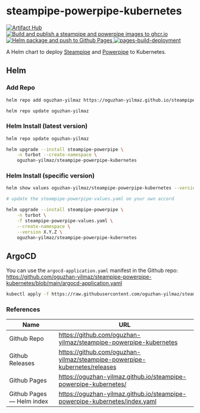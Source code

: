 # steampipe-powerpipe-kubernetes

<p float="left">
  <a href="https://artifacthub.io/packages/search?repo=steampipe-powerpipe-kubernetes">
    <img src="https://img.shields.io/endpoint?url=https://artifacthub.io/badge/repository/steampipe-powerpipe-kubernetes" alt="Artifact Hub">
  </a>

  <a href="https://github.com/oguzhan-yilmaz/steampipe-powerpipe-kubernetes/actions/workflows/docker-publish.yaml">
    <img src="https://github.com/oguzhan-yilmaz/steampipe-powerpipe-kubernetes/actions/workflows/docker-publish.yaml/badge.svg" alt="Build and publish a steampipe and powerpipe images to ghcr.io">
  </a>

  <a href="https://github.com/oguzhan-yilmaz/steampipe-powerpipe-kubernetes/actions/workflows/helm-package-and-publish.yaml">
    <img src="https://github.com/oguzhan-yilmaz/steampipe-powerpipe-kubernetes/actions/workflows/helm-package-and-publish.yaml/badge.svg" alt="Helm package and push to Github Pages">
  </a>

  <a href="https://github.com/oguzhan-yilmaz/steampipe-powerpipe-kubernetes/actions/workflows/pages/pages-build-deployment">
    <img src="https://github.com/oguzhan-yilmaz/steampipe-powerpipe-kubernetes/actions/workflows/pages/pages-build-deployment/badge.svg" alt="pages-build-deployment">
  </a>
</p>



A Helm chart to deploy [Steampipe](https://steampipe.io/) and [Powerpipe](https://powerpipe.io/) to Kubernetes.

## Helm

### Add Repo

```bash
helm repo add oguzhan-yilmaz https://oguzhan-yilmaz.github.io/steampipe-powerpipe-kubernetes
```

```bash
helm repo update oguzhan-yilmaz
```

### Helm Install (latest version)

```bash
helm repo update oguzhan-yilmaz

helm upgrade --install steampipe-powerpipe \
    -n turbot --create-namespace \
    oguzhan-yilmaz/steampipe-powerpipe-kubernetes
```

### Helm Install (specific version)

```bash
helm show values oguzhan-yilmaz/steampipe-powerpipe-kubernetes --version X.Y.Z > steampipe-powerpipe-values.yaml

# update the steampipe-powerpipe-values.yaml on your own accord

helm upgrade --install steampipe-powerpipe \
    -n turbot \
    -f steampipe-powerpipe-values.yaml \
    --create-namespace \
    --version X.Y.Z \
    oguzhan-yilmaz/steampipe-powerpipe-kubernetes
```

## ArgoCD

You can use the `argocd-application.yaml` manifest in the Github repo: <https://github.com/oguzhan-yilmaz/steampipe-powerpipe-kubernetes/blob/main/argocd-application.yaml>

```bash
kubectl apply -f https://raw.githubusercontent.com/oguzhan-yilmaz/steampipe-powerpipe-kubernetes/refs/heads/main/argocd-application.yaml
```

### References

| Name                      | URL                                                                          |
| ------------------------- | ---------------------------------------------------------------------------- |
| Github Repo               | <https://github.com/oguzhan-yilmaz/steampipe-powerpipe-kubernetes>           |
| Github Releases           | <https://github.com/oguzhan-yilmaz/steampipe-powerpipe-kubernetes/releases>  |
| Github Pages              | <https://oguzhan-yilmaz.github.io/steampipe-powerpipe-kubernetes/>           |
| Github Pages — Helm index | <https://oguzhan-yilmaz.github.io/steampipe-powerpipe-kubernetes/index.yaml> |
